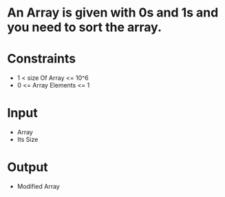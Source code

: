 # An Array is given with 0s and 1s and you need to sort the array.

# Constraints
-  1 < size Of Array <= 10^6
-  0 <= Array Elements <= 1

# Input
- Array
- Its Size

# Output
- Modified Array

